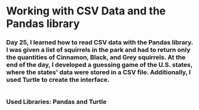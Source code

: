 # Working with CSV Data and the Pandas library

### Day 25, I learned how to read CSV data with the Pandas library. I was given a list of squirrels in the park and had to return only the quantities of Cinnamon, Black, and Grey squirrels. At the end of the day, I developed a guessing game of the U.S. states, where the states' data were stored in a CSV file. Additionally, I used Turtle to create the interface. 
#
### Used Libraries: Pandas and Turtle